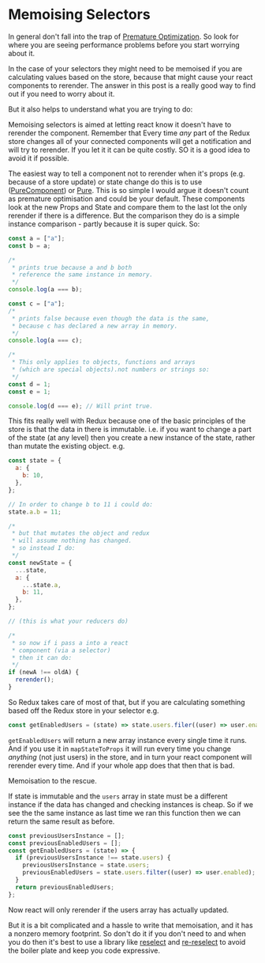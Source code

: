 # Memoising Selectors

In general don't fall into the trap of
[Premature Optimization](https://en.wikipedia.org/wiki/Program_optimization#When_to_optimize). So look for where you
are seeing performance problems before you start worrying about it.

In the case of your selectors they might need to be memoised if you are calculating values based on the store, because
that might cause your react components to rerender. The answer in this post is a really good way to find out if you need
to worry about it.

But it also helps to understand what you are trying to do:

Memoising selectors is aimed at letting react know it doesn't have to rerender the component. Remember that Every time
_any_ part of the Redux store changes all of your connected components will get a notification and will try to rerender.
If you let it it can be quite costly. SO it is a good idea to avoid it if possible.

The easiest way to tell a component not to rerender when it's props (e.g. because of a store update) or state change do
this is to use ([PureComponent](https://lucybain.com/blog/2018/react-js-pure-component/)) or
[Pure](https://logrocket.com/blog/pure-functional-components/). This is so simple I would argue it doesn't count as
premature optimisation and could be your default. These components look at the new Props and State and compare them to
the last lot the only rerender if there is a difference. But the comparison they do is a simple instance comparison -
partly because it is super quick. So:

```js
const a = ["a"];
const b = a;

/*
 * prints true because a and b both
 * reference the same instance in memory.
 */
console.log(a === b);

const c = ["a"];
/*
 * prints false because even though the data is the same,
 * because c has declared a new array in memory.
 */
console.log(a === c);

/*
 * This only applies to objects, functions and arrays
 * (which are special objects).not numbers or strings so:
 */
const d = 1;
const e = 1;

console.log(d === e); // Will print true.
```

This fits really well with Redux because one of the basic principles of the store is that the data in there is
immutable. i.e. if you want to change a part of the state (at any level) then you create a new instance of the state,
rather than mutate the existing object. e.g.

```js
const state = {
  a: {
    b: 10,
  },
};

// In order to change b to 11 i could do:
state.a.b = 11;

/*
 * but that mutates the object and redux
 * will assume nothing has changed.
 * so instead I do:
 */
const newState = {
  ...state,
  a: {
    ...state.a,
    b: 11,
  },
};

// (this is what your reducers do)

/*
 * so now if i pass a into a react
 * component (via a selector)
 * then it can do:
 */
if (newA !== oldA) {
  rerender();
}
```

So Redux takes care of most of that, but if you are calculating something based off the Redux store in your selector e.g.

```js
const getEnabledUsers = (state) => state.users.filer((user) => user.enabled);
```

`getEnabledUsers` will return a new array instance every single time it runs. And if you use it in `mapStateToProps`
it will run every time you change _anything_ (not just users) in the store, and in turn your react component will
rerender every time. And if your whole app does that then that is bad.

Memoisation to the rescue.

If state is immutable and the `users` array in state must be a different instance if the data has changed and
checking instances is cheap. So if we see the the same instance as last time we ran this function then we can return
the same result as before.

```js
const previousUsersInstance = [];
const previousEnabledUsers = [];
const getEnabledUsers = (state) => {
  if (previousUsersInstance !== state.users) {
    previousUsersInstance = state.users;
    previousEnabledUsers = state.users.filter((user) => user.enabled);
  }
  return previousEnabledUsers;
};
```

Now react will only rerender if the users array has actually updated.

But it is a bit complicated and a hassle to write that memoisation, and it has a nonzero memory footprint. So don't do
it if you don't need to and when you do then it's best to use a library like
[reselect](https://github.com/reduxjs/reselect) and [re-reselect](https://github.com/toomuchdesign/re-reselect) to avoid
the boiler plate and keep you code expressive.
